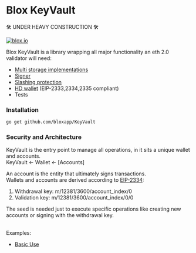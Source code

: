 # Blox KeyVault
:hammer_and_wrench: UNDER HEAVY CONSTRUCTION :hammer_and_wrench:


[![blox.io](https://s3.us-east-2.amazonaws.com/app-files.blox.io/static/media/powered_by.png)](https://blox.io)

Blox KeyVault is a library wrapping all major functionality an eth 2.0 validator will need:
  - [Multi storage implementations](https://github.com/bloxapp/KeyVault/tree/master/stores)
  - [Signer](https://github.com/bloxapp/KeyVault/tree/master/validator_signer)
  - [Slashing protection](https://github.com/bloxapp/KeyVault/tree/master/slashing_protection)
  - [HD wallet](https://github.com/bloxapp/KeyVault/tree/master/wallet_hd) (EIP-2333,2334,2335 compliant)
  - Tests

### Installation

 ```sh
go get github.com/bloxapp/KeyVault
   ```

### Security and Architecture
KeyVault is the entry point to manage all operations, in it sits a unique wallet and accounts.<br/> 
KeyVault <- Wallet <- [Accounts]


An account is the entity that ultimately signs transactions.<br/> 
Wallets and accounts are derived according to [EIP-2334](https://github.com/ethereum/EIPs/blob/master/EIPS/eip-2334.md#validator-keys):<br/>
1) Withdrawal key: m/12381/3600/account_index/0<br/>
2) Validation key: m/12381/3600/account_index/0/0<br/>

The seed is needed just to execute specific operations like creating new accounts or signing with the withdrawal key. <br/><br/>

Examples:
- [Basic Use]()